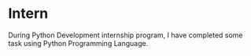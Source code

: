 # Intern
 During Python Development internship program, I have completed some task using Python Programming Language.
